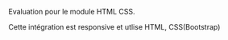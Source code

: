 Evaluation pour le module HTML CSS.

Cette intégration est responsive et utlise HTML, CSS(Bootstrap)
